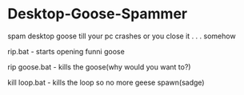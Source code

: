 # Desktop-Goose-Spammer
spam desktop goose till your pc crashes or you close it . . . somehow 

rip.bat - starts opening funni goose



rip goose.bat - kills the goose(why would you want to?)



kill loop.bat - kills the loop so no more geese spawn(sadge)
